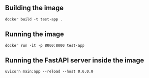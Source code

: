 
## Building the image
```
docker build -t test-app .
```

## Running the image
```
docker run -it -p 8000:8000 test-app
```

## Running the FastAPI server inside the image
```
uvicorn main:app --reload --host 0.0.0.0
```
